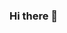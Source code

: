 ### Hi there 👋

<!--
**rhaynet/Rhaynet** is a ✨ _special_ ✨ repository because its `README.md` (this file) appears on your GitHub profile.

Welcome to my page, I'm a guy 

- 🔭 I’m currently working on ...
- 🌱 I’m currently learning how to build better and more efficient mobile apps 
- 👯 I’m looking to collaborate on ...
- 🤔 I’m looking for help with becoming a millionaire within this year.
- 💬 Ask me about anything relating to flutter and dart, And I would try my best to give you an answer. I'm still learning by the way.
- 📫 You can reach me on Twitter @rhaynet1
- 😄 let's have fun!
- ⚡ Fun fact: I'm probably Tony Starks biggest fan😊
-->
